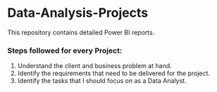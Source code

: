 # Data-Analysis-Projects
This repository contains detailed Power BI reports.
### Steps followed for every Project:
1. Understand the client and business problem at hand.
2. Identify the requirements that need to be delivered for the project.
3. Identify the tasks that I should focus on as a Data Analyst.
